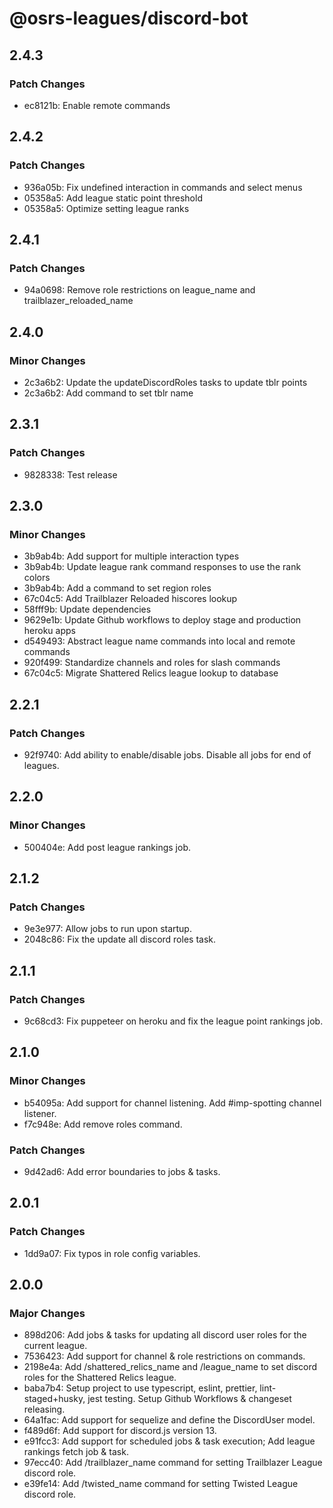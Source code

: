 # @osrs-leagues/discord-bot

## 2.4.3

### Patch Changes

- ec8121b: Enable remote commands

## 2.4.2

### Patch Changes

- 936a05b: Fix undefined interaction in commands and select menus
- 05358a5: Add league static point threshold
- 05358a5: Optimize setting league ranks

## 2.4.1

### Patch Changes

- 94a0698: Remove role restrictions on league_name and trailblazer_reloaded_name

## 2.4.0

### Minor Changes

- 2c3a6b2: Update the updateDiscordRoles tasks to update tblr points
- 2c3a6b2: Add command to set tblr name

## 2.3.1

### Patch Changes

- 9828338: Test release

## 2.3.0

### Minor Changes

- 3b9ab4b: Add support for multiple interaction types
- 3b9ab4b: Update league rank command responses to use the rank colors
- 3b9ab4b: Add a command to set region roles
- 67c04c5: Add Trailblazer Reloaded hiscores lookup
- 58fff9b: Update dependencies
- 9629e1b: Update Github workflows to deploy stage and production heroku apps
- d549493: Abstract league name commands into local and remote commands
- 920f499: Standardize channels and roles for slash commands
- 67c04c5: Migrate Shattered Relics league lookup to database

## 2.2.1

### Patch Changes

- 92f9740: Add ability to enable/disable jobs. Disable all jobs for end of leagues.

## 2.2.0

### Minor Changes

- 500404e: Add post league rankings job.

## 2.1.2

### Patch Changes

- 9e3e977: Allow jobs to run upon startup.
- 2048c86: Fix the update all discord roles task.

## 2.1.1

### Patch Changes

- 9c68cd3: Fix puppeteer on heroku and fix the league point rankings job.

## 2.1.0

### Minor Changes

- b54095a: Add support for channel listening. Add #imp-spotting channel listener.
- f7c948e: Add remove roles command.

### Patch Changes

- 9d42ad6: Add error boundaries to jobs & tasks.

## 2.0.1

### Patch Changes

- 1dd9a07: Fix typos in role config variables.

## 2.0.0

### Major Changes

- 898d206: Add jobs & tasks for updating all discord user roles for the current league.
- 7536423: Add support for channel & role restrictions on commands.
- 2198e4a: Add /shattered_relics_name and /league_name to set discord roles for the Shattered Relics league.
- baba7b4: Setup project to use typescript, eslint, prettier, lint-staged+husky, jest testing. Setup Github Workflows & changeset releasing.
- 64a1fac: Add support for sequelize and define the DiscordUser model.
- f489d6f: Add support for discord.js version 13.
- e91fcc3: Add support for scheduled jobs & task execution; Add league rankings fetch job & task.
- 97ecc40: Add /trailblazer_name command for setting Trailblazer League discord role.
- e39fe14: Add /twisted_name command for setting Twisted League discord role.
